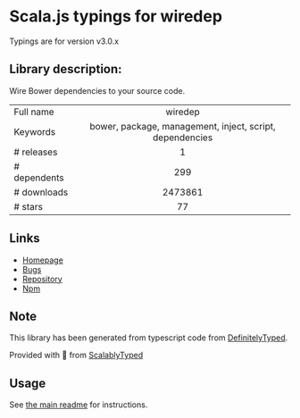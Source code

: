 
# Scala.js typings for wiredep

Typings are for version v3.0.x

## Library description:
Wire Bower dependencies to your source code.

|                    |                 |
| ------------------ | :-------------: |
| Full name          | wiredep |
| Keywords           | bower, package, management, inject, script, dependencies |
| # releases         | 1 |
| # dependents       | 299 |
| # downloads        | 2473861 |
| # stars            | 77 |

## Links
- [Homepage](https://github.com/taptapship/wiredep#readme)
- [Bugs](https://github.com/taptapship/wiredep/issues)
- [Repository](https://github.com/taptapship/wiredep)
- [Npm](https://www.npmjs.com/package/wiredep)
    


## Note
This library has been generated from typescript code from [DefinitelyTyped](https://definitelytyped.org).

Provided with :purple_heart: from [ScalablyTyped](https://github.com/oyvindberg/ScalablyTyped)

## Usage
See [the main readme](../../readme.md) for instructions.


